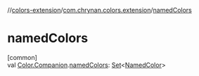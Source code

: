 //[colors-extension](../../index.md)/[com.chrynan.colors.extension](index.md)/[namedColors](named-colors.md)

# namedColors

[common]\
val [Color.Companion](../../../colors-core/colors-core/com.chrynan.colors/-color/-companion/index.md).[namedColors](named-colors.md): [Set](https://kotlinlang.org/api/latest/jvm/stdlib/kotlin.collections/-set/index.html)&lt;[NamedColor](../../../colors-core/colors-core/com.chrynan.colors/-named-color/index.md)&gt;
